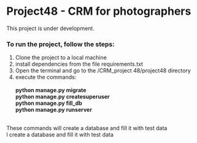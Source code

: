 <h1>Project48 - CRM for photographers </h1>

This project is under development.

<h3>To run the project, follow the steps:</h3>
<ol>
<li>Clone the project to a local machine</li>
<li>install dependencies from the file requirements.txt</li>
<li>Open the terminal and go to the /CRM_project 48/project48 directory</li>
<li>execute the commands:</li><br>
   <b>    python manage.py migrate<br>
       python manage.py createsuperuser<br>
       python manage.py fill_db<br>
       python manage.py runserver<br>
<br>
</b>
</ol>
These commands will create a database and fill it with test data<br>
l create a database and fill it with test data<br>